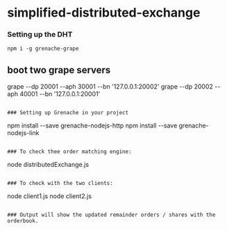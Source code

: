 # simplified-distributed-exchange

### Setting up the DHT

```
npm i -g grenache-grape
```

## boot two grape servers

grape --dp 20001 --aph 30001 --bn '127.0.0.1:20002'
grape --dp 20002 --aph 40001 --bn '127.0.0.1:20001'
```

### Setting up Grenache in your project

```
npm install --save grenache-nodejs-http
npm install --save grenache-nodejs-link
```

### To check thee order matching engine:

```
node distributedExchange.js
```

### To check with the two clients:
```
node client1.js
node client2.js
```

### Output will show the updated remainder orders / shares with the orderbook.